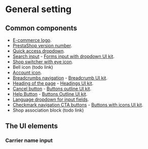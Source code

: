 # General setting

## Common components <a href="#common-components" id="common-components"></a>

* [E-commerce logo](../../../../../common-components/e-commerce-logo.md).
* [PrestaShop version number](../../../../../common-components/prestashop-version-number.md).
* [Quick access dropdown](../../../../../common-components/quick-access-dropdown.md).
* [Search input](../../../../../common-components/search-input-field.md) - [Forms input with dropdown UI kit](https://build.prestashop-project.org/prestashop-ui-kit/?path=/story/forms--input-with-dropdown).
* [Shop switcher with eye icon](../../../../../common-components/shop-switcher-with-eye-icon.md).
* Bell icon (todo link)
* [Account icon](../../../../../common-components/account-icon.md).
* [Breadcrumbs navigation](../../../../../common-components/breadcrumbs.md) - [Breadcrumb UI kit](https://build.prestashop.com/prestashop-ui-kit/?path=/story/breadcrumb--breadcrumb).
* [Heading of the page](../../../../../common-components/heading-of-the-page.md) - [Headings UI ](https://build.prestashop.com/prestashop-ui-kit/?path=/story/headings--headings)[kit](https://build.prestashop-project.org/prestashop-ui-kit/?path=/story/headings--headings).
* [Cancel button](../../../../../common-components/cancel-button.md) - [Buttons outline UI kit](https://build.prestashop-project.org/prestashop-ui-kit/?path=/story/buttons--outline).
* [Help Button](../../../../../common-components/help-button.md) - [Buttons Outline UI kit](https://build.prestashop.com/prestashop-ui-kit/?path=/story/buttons--outline).
* [Language dropdown for input fields](../../../../../common-components/language-dropdown-for-input-fields.md).&#x20;
* [Checkmark navigation CTA buttons](../../../../../common-components/checkmark-navigation-cta-buttons.md) - [Buttons with icons UI kit](https://build.prestashop-project.org/prestashop-ui-kit/?path=/story/buttons--buttons-with-icons).
* Shop association block (todo link)

## The UI elements

### Carrier name input

##
